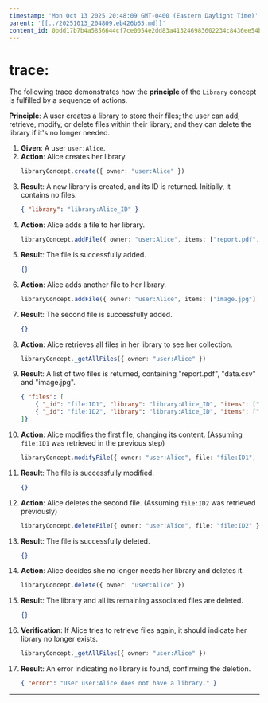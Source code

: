 ```yaml
---
timestamp: 'Mon Oct 13 2025 20:48:09 GMT-0400 (Eastern Daylight Time)'
parent: '[[../20251013_204809.eb426b65.md]]'
content_id: 0bdd17b7b4a5856644cf7ce0054e2dd83a413246983602234c8436ee54bd00a8
---
```


# trace:

The following trace demonstrates how the **principle** of the `Library` concept is fulfilled by a sequence of actions.

**Principle**: A user creates a library to store their files; the user can add, retrieve, modify, or delete files within their library; and they can delete the library if it's no longer needed.

1. **Given**: A user `user:Alice`.
2. **Action**: Alice creates her library.
   ```typescript
   libraryConcept.create({ owner: "user:Alice" })
   ```
3. **Result**: A new library is created, and its ID is returned. Initially, it contains no files.
   ```json
   { "library": "library:Alice_ID" }
   ```
4. **Action**: Alice adds a file to her library.
   ```typescript
   libraryConcept.addFile({ owner: "user:Alice", items: ["report.pdf", "data.csv"] })
   ```
5. **Result**: The file is successfully added.
   ```json
   {}
   ```
6. **Action**: Alice adds another file to her library.
   ```typescript
   libraryConcept.addFile({ owner: "user:Alice", items: ["image.jpg"] })
   ```
7. **Result**: The second file is successfully added.
   ```json
   {}
   ```
8. **Action**: Alice retrieves all files in her library to see her collection.
   ```typescript
   libraryConcept._getAllFiles({ owner: "user:Alice" })
   ```
9. **Result**: A list of two files is returned, containing "report.pdf", "data.csv" and "image.jpg".
   ```json
   { "files": [
       { "_id": "file:ID1", "library": "library:Alice_ID", "items": ["report.pdf", "data.csv"], "dateAdded": "..." },
       { "_id": "file:ID2", "library": "library:Alice_ID", "items": ["image.jpg"], "dateAdded": "..." }
   ]}
   ```
10. **Action**: Alice modifies the first file, changing its content. (Assuming `file:ID1` was retrieved in the previous step)
    ```typescript
    libraryConcept.modifyFile({ owner: "user:Alice", file: "file:ID1", items: ["updated_report.docx", "new_data.xlsx"] })
    ```
11. **Result**: The file is successfully modified.
    ```json
    {}
    ```
12. **Action**: Alice deletes the second file. (Assuming `file:ID2` was retrieved previously)
    ```typescript
    libraryConcept.deleteFile({ owner: "user:Alice", file: "file:ID2" })
    ```
13. **Result**: The file is successfully deleted.
    ```json
    {}
    ```
14. **Action**: Alice decides she no longer needs her library and deletes it.
    ```typescript
    libraryConcept.delete({ owner: "user:Alice" })
    ```
15. **Result**: The library and all its remaining associated files are deleted.
    ```json
    {}
    ```
16. **Verification**: If Alice tries to retrieve files again, it should indicate her library no longer exists.
    ```typescript
    libraryConcept._getAllFiles({ owner: "user:Alice" })
    ```
17. **Result**: An error indicating no library is found, confirming the deletion.
    ```json
    { "error": "User user:Alice does not have a library." }
    ```

***
